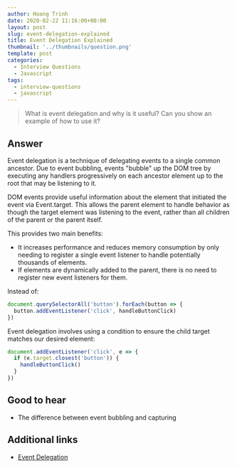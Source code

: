```yaml
---
author: Hoang Trinh
date: 2020-02-22 11:16:00+00:00
layout: post
slug: event-delegation-explained
title: Event Delegation Explained
thumbnail: '../thumbnails/question.png'
template: post
categories:
  - Interview Questions
  - Javascript
tags:
  - interview-questions
  - javascript
---
```


> What is event delegation and why is it useful? Can you show an example of how to use it?

## Answer

Event delegation is a technique of delegating events to a single common ancestor. Due to event bubbling, events "bubble" up the DOM tree by executing any handlers progressively on each ancestor element up to the root that may be listening to it.

DOM events provide useful information about the element that initiated the event via Event.target. This allows the parent element to handle behavior as though the target element was listening to the event, rather than all children of the parent or the parent itself.

This provides two main benefits:

- It increases performance and reduces memory consumption by only needing to register a single event listener to handle potentially thousands of elements.
- If elements are dynamically added to the parent, there is no need to register new event listeners for them.

Instead of:

```javascript
document.querySelectorAll('button').forEach(button => {
  button.addEventListener('click', handleButtonClick)
})
```

Event delegation involves using a condition to ensure the child target matches our desired element:

```javascript
document.addEventListener('click', e => {
  if (e.target.closest('button')) {
    handleButtonClick()
  }
})
```

## Good to hear

- The difference between event bubbling and capturing

## Additional links

- [Event Delegation](https://davidwalsh.name/event-delegate)
